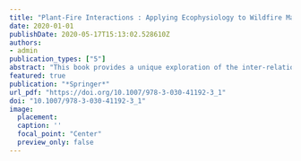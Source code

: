 ```yaml
---
title: "Plant-Fire Interactions : Applying Ecophysiology to Wildfire Management"
date: 2020-01-01
publishDate: 2020-05-17T15:13:02.528610Z
authors: 
- admin
publication_types: ["5"]
abstract: "This book provides a unique exploration of the inter-relationships between the science of plant environmental responses and the understanding and management of forest fires. It bridges the gap between plant ecologists, interested in the functional and evolutionary consequences of fire in ecosystems, with foresters and fire managers, interested in effectively reducing fire hazard and damage."
featured: true
publication: "*Springer*"
url_pdf: "https://doi.org/10.1007/978-3-030-41192-3_1"
doi: "10.1007/978-3-030-41192-3_1"
image:
  placement: 
  caption: ''
  focal_point: "Center"
  preview_only: false
---
```


